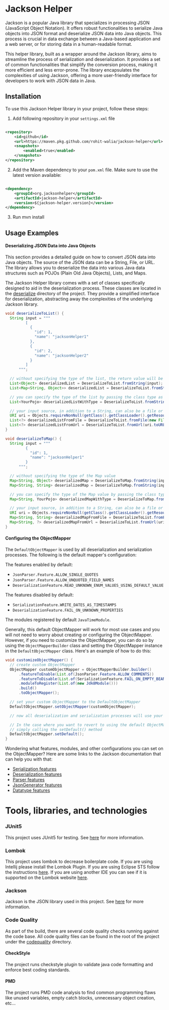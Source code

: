 # Jackson Helper

Jackson is a popular Java library that specializes in processing JSON (JavaScript Object Notation). It offers robust
functionalities to serialize Java objects into JSON format and deserialize JSON data into Java objects. This process is
crucial in data exchange between a Java-based application and a web server, or for storing data in a human-readable format.

This helper library, built as a wrapper around the Jackson library, aims to streamline the process of serialization and
deserialization. It provides a set of common functionalities that simplify the conversion process, making it more efficient
and less error-prone. The library encapsulates the complexities of using Jackson, offering a more user-friendly interface for
developers to work with JSON data in Java.

## Installation

To use this Jackson Helper library in your project, follow these steps:

1. Add following repository in your `settings.xml` file

```xml

<repository>
    <id>github</id>
    <url>https://maven.pkg.github.com/rohit-walia/jackson-helper</url>
    <snapshots>
        <enabled>true</enabled>
    </snapshots>
</repository>
```

2. Add the Maven dependency to your `pom.xml` file. Make sure to use the latest version available:

```xml

<dependency>
    <groupId>org.jacksonhelper</groupId>
    <artifactId>jackson-helper</artifactId>
    <version>${jackson-helper.version}</version>
</dependency>
```

3. Run mvn install

## Usage Examples

#### Deserializing JSON Data into Java Objects

This section provides a detailed guide on how to convert JSON data into Java objects. The source of the JSON data can be a 
String, File, or URL. The library allows you to deserialize the data into various Java data structures such as POJOs 
(Plain Old Java Objects), Lists, and Maps.

The Jackson Helper library comes with a set of classes specifically designed to aid in the deserialization process. These
classes are located in the [deserialize](core/src/main/java/org/jacksonhelper/deserialize) directory of the project. They 
provide a simplified interface for deserialization, abstracting away the complexities of the underlying Jackson library.

```Java
void deserializeToList() {
  String input = """
         [
           {
             "id": 1,
             "name": "jacksonHelper1"
           },
           {
             "id": 2,
             "name": "jacksonHelper2"
           }
         ]
      """;

  // without specifying the type of the list, the return value will be generic type
  List<Object> deserializedList = DeserializeToList.fromString(input);
  List<Map<String, Object>> deserializedList = DeserializeToList.fromString(input);

  // you can specify the type of the list by passing the class type as the second argument
  List<YourPojo> deserializedListWithType = DeserializeToList.fromString(input, YourPojo.class);

  // your input source, in addition to a String, can also be a file or URL
  URI uri = Objects.requireNonNull(getClass().getClassLoader().getResource("yourFileName.txt")).toURI();
  List<?> deserializedListFromFile = DeserializeToList.fromFile(new File(uri));
  List<?> deserializedListFromUrl = DeserializeToList.fromUrl(uri.toURL());
}
```

```Java
void deserializeToMap() {
  String input = """
         {
           "id": 1,
           "name": "jacksonHelper1"
         }
      """;

  // without specifying the type of the Map value
  Map<String, Object> deserializedMap = DeserializeToMap.fromString(input);
  Map<String, String> deserializedMap = DeserializeToMap.fromString(input);

  // you can specify the type of the Map value by passing the class type as the second argument
  Map<String, YourPojo> deserializedMapWithType = DeserializeToMap.fromString(input, YourPojo.class);

  // your input source, in addition to a String, can also be a file or URL
  URI uri = Objects.requireNonNull(getClass().getClassLoader().getResource("yourFileName.txt")).toURI();
  Map<String, String> deserializedMapFromFile = DeserializeToList.fromFile(new File(uri));
  Map<String, ?> deserializedMapFromUrl = DeserializeToList.fromUrl(uri.toURL());
}
```

#### Configuring the ObjectMapper

The `DefaultObjectMapper` is used by all deserialization and serialization processes. The following is the default mapper's
configuration:

The features enabled by default:

- `JsonParser.Feature.ALLOW_SINGLE_QUOTES`
- `JsonParser.Feature.ALLOW_UNQUOTED_FIELD_NAMES`
- `DeserializationFeature.READ_UNKNOWN_ENUM_VALUES_USING_DEFAULT_VALUE`

The features disabled by default:

- `SerializationFeature.WRITE_DATES_AS_TIMESTAMPS`
- `DeserializationFeature.FAIL_ON_UNKNOWN_PROPERTIES`

The modules registered by default `JavaTimeModule`.

Generally, this default ObjectMapper will work for most use cases and you will not need to worry about creating or
configuring the ObjectMapper. However, if you need to customize the ObjectMapper, you can do so by using the
`ObjectMapperBuilder` class and setting the ObjectMapper instance in the `DefaultObjectMapper` class.
Here's an example of how to do this:

```Java
void customizeObjectMapper() {
  // create custom ObjectMapper
  ObjectMapper customObjectMapper = ObjectMapperBuilder.builder()
      .featureToEnable(List.of(JsonParser.Feature.ALLOW_COMMENTS))
      .featureToDisable(List.of(SerializationFeature.FAIL_ON_EMPTY_BEANS))
      .moduleToRegister(List.of(new Jdk8Module()))
      .build()
      .toObjectMapper();

  // set your custom ObjectMapper to the DefaultObjectMapper
  DefaultObjectMapper.setObjectMapper(customObjectMapper);

  // now all deserialization and serialization processes will use your custom ObjectMapper

  // In the case where you want to revert to using the default ObjectMapper again, after customizing it, you can do so by
  // simply calling the setDefault() method
  DefaultObjectMapper.setDefault();
}
```

Wondering what features, modules, and other configurations you can set on the ObjectMapper? Here are some links to the
Jackson documentation that can help you with that:

- [Serialization features](https://github.com/FasterXML/jackson-databind/wiki/Serialization-Features)
- [Deserialization features](https://github.com/FasterXML/jackson-databind/wiki/Deserialization-Features)
- [Parser features](https://github.com/FasterXML/jackson-core/wiki/JsonParser-Features)
- [JsonGenerator features](https://github.com/FasterXML/jackson-core/wiki/JsonGenerator-Features)
- [Datatype features](https://github.com/FasterXML/jackson-databind/wiki/DatatypeFeatures)

# Tools, libraries, and technologies

### JUnit5

This project uses JUnit5 for testing. See [here](https://junit.org/junit5/docs/current/user-guide/) for more information.

### Lombok

This project uses lombok to decrease boilerplate code. If you are using Intellij please install the Lombok Plugin. If
you are using Eclipse STS follow the instructions [here](https://projectlombok.org/setup/eclipse).
If you are using another IDE you can see if it is supported on the Lombok website [here](https://projectlombok.org).

### Jackson

Jackson is the JSON library used in this project. See [here](https://github.com/FasterXML/jackson) for more information.

### Code Quality

As part of the build, there are several code quality checks running against the code base. All code quality files can be
found in the root of the project under the [codequality](.codequality) directory.

#### CheckStyle

The project runs checkstyle plugin to validate java code formatting and enforce best coding standards.

#### PMD

The project runs PMD code analysis to find common programming flaws like unused variables, empty catch blocks, unnecessary
object creation, etc...
